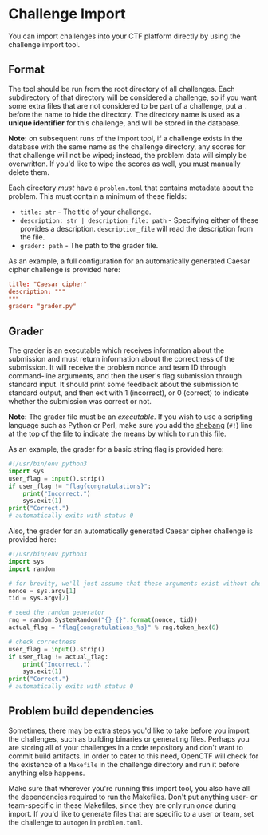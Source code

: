 # Challenge Import

You can import challenges into your CTF platform directly by using the challenge import tool.

## Format

The tool should be run from the root directory of all challenges. Each subdirectory of that directory will be considered a challenge, so if you want some extra files that are not considered to be part of a challenge, put a `.` before the name to hide the directory. The directory name is used as a **unique identifier** for this challenge, and will be stored in the database.

**Note:** on subsequent runs of the import tool, if a challenge exists in the database with the same name as the challenge directory, any scores for that challenge will not be wiped; instead, the problem data will simply be overwritten. If you'd like to wipe the scores as well, you must manually delete them.

Each directory *must* have a `problem.toml` that contains metadata about the problem. This must contain a minimum of these fields:

* `title: str` - The title of your challenge.
* `description: str | description_file: path` - Specifying either of these provides a description. `description_file` will read the description from the file.
* `grader: path` - The path to the grader file.

As an example, a full configuration for an automatically generated Caesar cipher challenge is provided here:

```toml
title: "Caesar cipher"
description: """
"""
grader: "grader.py"
```

## Grader

The grader is an executable which receives information about the submission and must return information about the correctness of the submission. It will receive the problem nonce and team ID through command-line arguments, and then the user's flag submission through standard input. It should print some feedback about the submission to standard output, and then exit with 1 (incorrect), or 0 (correct) to indicate whether the submission was correct or not.

**Note:** The grader file must be an *executable*. If you wish to use a scripting language such as Python or Perl, make sure you add the [shebang](https://en.wikipedia.org/wiki/Shebang_(Unix)) (`#!`) line at the top of the file to indicate the means by which to run this file.

As an example, the grader for a basic string flag is provided here:

```py
#!/usr/bin/env python3
import sys
user_flag = input().strip()
if user_flag != "flag{congratulations}":
    print("Incorrect.")
    sys.exit(1)
print("Correct.")
# automatically exits with status 0
```

Also, the grader for an automatically generated Caesar cipher challenge is provided here:

```py
#!/usr/bin/env python3
import sys
import random

# for brevity, we'll just assume that these arguments exist without checking
nonce = sys.argv[1]
tid = sys.argv[2]

# seed the random generator
rng = random.SystemRandom("{}_{}".format(nonce, tid))
actual_flag = "flag{congratulations_%s}" % rng.token_hex(6)

# check correctness
user_flag = input().strip()
if user_flag != actual_flag:
    print("Incorrect.")
    sys.exit(1)
print("Correct.")
# automatically exits with status 0
```

## Problem build dependencies

Sometimes, there may be extra steps you'd like to take before you import the challenges, such as building binaries or generating files. Perhaps you are storing all of your challenges in a code repository and don't want to commit build artifacts. In order to cater to this need, OpenCTF will check for the existence of a `Makefile` in the challenge directory and run it before anything else happens.

Make sure that wherever you're running this import tool, you also have all the dependencies required to run the Makefiles. Don't put anything user- or team-specific in these Makefiles, since they are only run *once* during import. If you'd like to generate files that are specific to a user or team, set the challenge to `autogen` in `problem.toml`.
